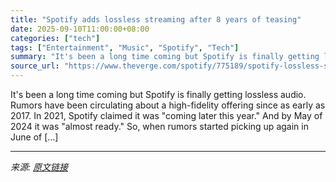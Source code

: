 ```yaml
---
title: "Spotify adds lossless streaming after 8 years of teasing"
date: 2025-09-10T11:00:00+08:00
categories: ["tech"]
tags: ["Entertainment", "Music", "Spotify", "Tech"]
summary: "It's been a long time coming but Spotify is finally getting lossless audio. Rumors have been circulating about a high-fidelity offering since as early as 2017. In 2021, Spotify claimed it was \"coming "
source_url: "https://www.theverge.com/spotify/775189/spotify-lossless-streaming-flac-audio"
---
```


It's been a long time coming but Spotify is finally getting lossless audio. Rumors have been circulating about a high-fidelity offering since as early as 2017. In 2021, Spotify claimed it was "coming later this year." And by May of 2024 it was "almost ready." So, when rumors started picking up again in June of [&#8230;]

---

*来源: [原文链接](https://www.theverge.com/spotify/775189/spotify-lossless-streaming-flac-audio)*
